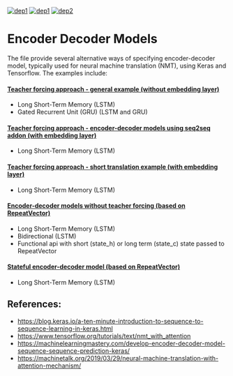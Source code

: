 [![dep1](https://img.shields.io/badge/Python-3.7.3-brightgreen.svg)](https://www.python.org/)
[![dep1](https://img.shields.io/badge/Tensorflow-2.1-brightgreen.svg)](https://www.tensorflow.org/)
[![dep2](https://img.shields.io/badge/Keras-2.2.4-brightgreen.svg)](https://keras.io/)


# Encoder Decoder Models

The file provide several alternative ways of specifying encoder-decoder model, typically used for neural machine translation (NMT), using Keras and Tensorflow. 
The examples include:  

#### [Teacher forcing approach - general example (without embedding layer)](https://github.com/davidpupovac/Encoder-Decoder-Models/blob/master/encoder-decoder_1.py)
- Long Short-Term Memory (LSTM) 
- Gated Recurrent Unit (GRU) (LSTM and GRU)
#### [Teacher forcing approach - encoder-decoder models using seq2seq addon (with embedding layer)](https://github.com/davidpupovac/Encoder-Decoder-Models/blob/master/encoder-decoder_2.py)
- Long Short-Term Memory (LSTM) 
#### [Teacher forcing approach - short translation example (with embedding layer)](https://github.com/davidpupovac/Encoder-Decoder-Models/blob/master/encoder-decoder_3.py)
- Long Short-Term Memory (LSTM) 
#### [Encoder-decoder models without teacher forcing (based on RepeatVector)](https://github.com/davidpupovac/Encoder-Decoder-Models/blob/master/encoder-decoder_4.py)
- Long Short-Term Memory (LSTM)
- Bidirectional (LSTM)
- Functional api with short (state_h) or long term (state_c) state passed to RepeatVector
#### [Stateful encoder-decoder model (based on RepeatVector)](https://github.com/davidpupovac/Encoder-Decoder-Models/blob/master/encoder-decoder_5.py)
- Long Short-Term Memory (LSTM)

## References:

- https://blog.keras.io/a-ten-minute-introduction-to-sequence-to-sequence-learning-in-keras.html
- https://www.tensorflow.org/tutorials/text/nmt_with_attention
- https://machinelearningmastery.com/develop-encoder-decoder-model-sequence-sequence-prediction-keras/
- https://machinetalk.org/2019/03/29/neural-machine-translation-with-attention-mechanism/

